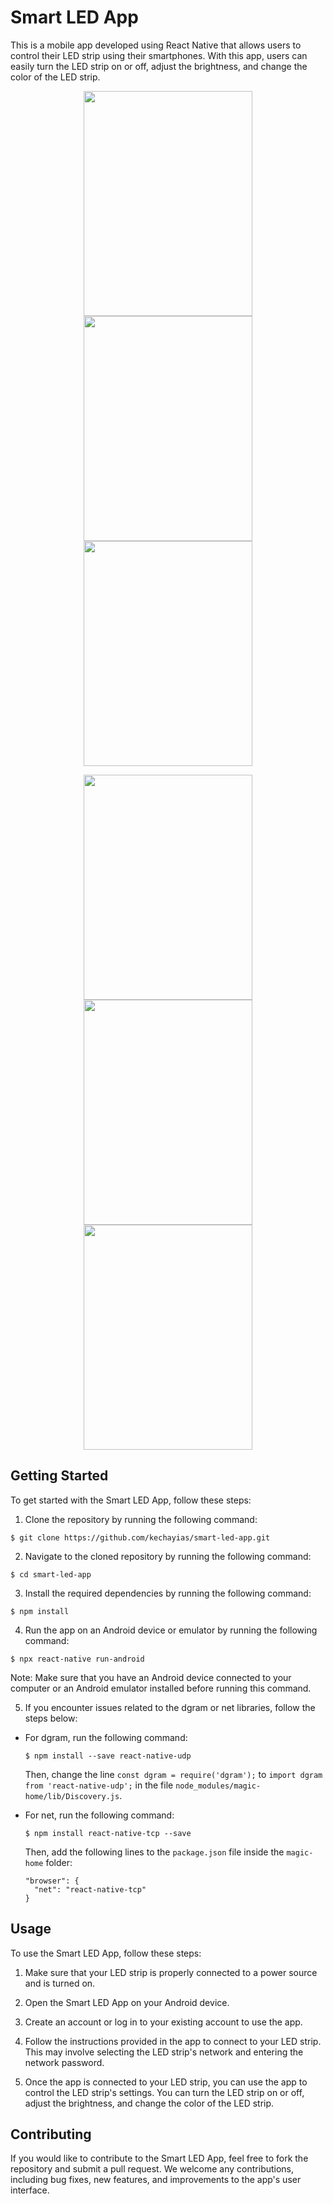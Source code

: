 # Smart LED App

This is a mobile app developed using React Native that allows users to control their LED strip using their smartphones. With this app, users can easily turn the LED strip on or off, adjust the brightness, and change the color of the LED strip.

<p align="center"> 
  <img src="https://user-images.githubusercontent.com/70820055/165295732-31f56d2d-ce2d-447e-839c-3822cfd685f1.png" width=270 height=360> 
  <img src="https://user-images.githubusercontent.com/70820055/165295748-fd656061-1c40-4958-bc78-9ea2a0010f54.png" width=270 height=360> 
  <img src="https://user-images.githubusercontent.com/70820055/165295761-0b64e4df-d444-426e-b376-3bea16b39899.png" width=270 height=360> 
</p> <p align="center"> 
  <img src="https://user-images.githubusercontent.com/70820055/165295775-3eb8d225-8306-4a31-a237-4eec9f2e1be8.png" width=270 height=360> 
  <img src="https://user-images.githubusercontent.com/70820055/165295783-20f89634-fa7f-4e91-9fbf-e5c4c49b23e0.png" width=270 height=360> 
  <img src="https://user-images.githubusercontent.com/70820055/165295791-f9917bea-c4a5-4ac4-b9b9-136f26082bef.png" width=270 height=360> 
</p>



## Getting Started

To get started with the Smart LED App, follow these steps:

1. Clone the repository by running the following command:
```
$ git clone https://github.com/kechayias/smart-led-app.git
```
2. Navigate to the cloned repository by running the following command:
```
$ cd smart-led-app
```
  
3. Install the required dependencies by running the following command:
```
$ npm install
```

4. Run the app on an Android device or emulator by running the following command:
```
$ npx react-native run-android
```

Note: Make sure that you have an Android device connected to your computer or an Android emulator installed before running this command.

5. If you encounter issues related to the dgram or net libraries, follow the steps below:

- For dgram, run the following command:

  ```
  $ npm install --save react-native-udp
  ```

  Then, change the line `const dgram = require('dgram');` to `import dgram from 'react-native-udp';` in the file `node_modules/magic-home/lib/Discovery.js`.

- For net, run the following command:

  ```
  $ npm install react-native-tcp --save
  ```

  Then, add the following lines to the `package.json` file inside the `magic-home` folder:

  ```
  "browser": {
    "net": "react-native-tcp"
  }
  ```

## Usage

To use the Smart LED App, follow these steps:

1. Make sure that your LED strip is properly connected to a power source and is turned on.

2. Open the Smart LED App on your Android device.

3. Create an account or log in to your existing account to use the app. 

4. Follow the instructions provided in the app to connect to your LED strip. This may involve selecting the LED strip's network and entering the network password.
 
5. Once the app is connected to your LED strip, you can use the app to control the LED strip's settings. You can turn the LED strip on or off, adjust the brightness, and change the color of the LED strip.

## Contributing

If you would like to contribute to the Smart LED App, feel free to fork the repository and submit a pull request. We welcome any contributions, including bug fixes, new features, and improvements to the app's user interface.
